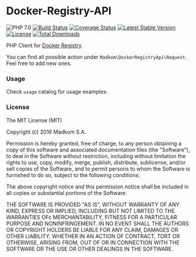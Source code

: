 # Docker-Registry-API    
![PHP 7.0](https://img.shields.io/badge/PHP-7.0-8C9CB6.svg?style=flat)
[![Build Status](https://travis-ci.org/madkom/docker-registry-client.svg?branch=master)](https://travis-ci.org/madkom/docker-registry-client)
[![Coverage Status](https://coveralls.io/repos/github/madkom/docker-registry-client/badge.svg?branch=master)](https://coveralls.io/github/madkom/docker-registry-client?branch=master)
[![Latest Stable Version](https://poser.pugx.org/madkom/docker-registry-api/v/stable)](https://packagist.org/packages/madkom/docker-registry-api)
[![License](https://poser.pugx.org/madkom/docker-registry-api/license)](https://packagist.org/packages/madkom/docker-registry-api)
[![Total Downloads](https://poser.pugx.org/madkom/docker-registry-api/downloads)](https://packagist.org/packages/madkom/docker-registry-api)

PHP Client for [Docker Registry](https://docs.docker.com/registry/spec/api/).
 
You can find all possible action under `Madkom\DockerRegistryApi\Request`. Feel free to add new ones.

### Usage
Check `usage` catalog for usage examples.

### License
The MIT License (MIT)

Copyright (c) 2016 Madkom S.A.

Permission is hereby granted, free of charge, to any person obtaining a copy
of this software and associated documentation files (the "Software"), to deal
in the Software without restriction, including without limitation the rights
to use, copy, modify, merge, publish, distribute, sublicense, and/or sell
copies of the Software, and to permit persons to whom the Software is furnished
to do so, subject to the following conditions:

The above copyright notice and this permission notice shall be included in all
copies or substantial portions of the Software.

THE SOFTWARE IS PROVIDED "AS IS", WITHOUT WARRANTY OF ANY KIND, EXPRESS OR
IMPLIED, INCLUDING BUT NOT LIMITED TO THE WARRANTIES OFc MERCHANTABILITY,
FITNESS FOR A PARTICULAR PURPOSE AND NONINFRINGEMENT. IN NO EVENT SHALL THE
AUTHORS OR COPYRIGHT HOLDERS BE LIABLE FOR ANY CLAIM, DAMAGES OR OTHER
LIABILITY, WHETHER IN AN ACTION OF CONTRACT, TORT OR OTHERWISE, ARISING FROM,
OUT OF OR IN CONNECTION WITH THE SOFTWARE OR THE USE OR OTHER DEALINGS IN
THE SOFTWARE.